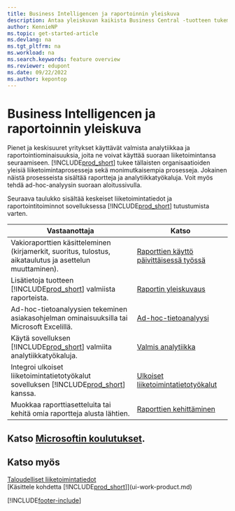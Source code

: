 ```yaml
---
title: Business Intelligencen ja raportoinnin yleiskuva
description: Antaa yleiskuvan kaikista Business Central -tuotteen tukemista Business Intelligence- ja raportointiominaisuuksista.
author: KennieNP
ms.topic: get-started-article
ms.devlang: na
ms.tgt_pltfrm: na
ms.workload: na
ms.search.keywords: feature overview
ms.reviewer: edupont
ms.date: 09/22/2022
ms.author: kepontop
---
```

# <a name="business-intelligence-and-reporting-overview"></a><a name="business-intelligence-and-reporting-overview"></a>Business Intelligencen ja raportoinnin yleiskuva

Pienet ja keskisuuret yritykset käyttävät valmista analytiikkaa ja raportointiominaisuuksia, joita ne voivat käyttää suoraan liiketoimintansa seuraamiseen. [!INCLUDE[prod_short](includes/prod_short.md)] tukee tällaisten organisaatioiden yleisiä liiketoimintaprosesseja sekä monimutkaisempia prosesseja. Jokainen näistä prosesseista sisältää raportteja ja analytiikkatyökaluja. Voit myös tehdä ad-hoc-analyysin suoraan aloitussivulla.  

Seuraava taulukko sisältää keskeiset liiketoimintatiedot ja raportointitoiminnot sovelluksessa [!INCLUDE[prod_short](includes/prod_short.md)] tutustumista varten.

| Vastaanottaja | Katso |
| --- | --- |
| Vakioraporttien käsitteleminen (kirjamerkit, suoritus, tulostus, aikataulutus ja asettelun muuttaminen). | [Raporttien käyttö päivittäisessä työssä](reports-use-reports.md) |
| Lisätietoja tuotteen [!INCLUDE[prod_short](includes/prod_short.md)] valmiista raporteista. |[Raportin yleiskuvaus](reports-available-reports.md)|
| Ad-hoc-tietoanalyysien tekeminen asiakasohjelman ominaisuuksilla tai Microsoft Excelillä. | [Ad-hoc-tietoanalyysi](reports-adhoc-analysis.md) |
| Käytä sovelluksen [!INCLUDE[prod_short](includes/prod_short.md)] valmiita analytiikkatyökaluja.| [Valmis analytiikka](reports-built-in-analytics.md) |
| Integroi ulkoiset liiketoimintatietotyökalut sovelluksen [!INCLUDE[prod_short](includes/prod_short.md)] kanssa.| [Ulkoiset liiketoimintatietotyökalut](reports-external-analysis.md) |
|Muokkaa raporttiasetteluita tai kehitä omia raportteja alusta lähtien. |[Raporttien kehittäminen](reports-develop-reports.md)|

## <a name="see-related-microsoft-training"></a><a name="see-related-microsoft-training"></a>Katso [Microsoftin koulutukset](/training/paths/setup-reporting-dynamics-365-business-central/).

## <a name="see-also"></a><a name="see-also"></a>Katso myös

[Taloudelliset liiketoimintatiedot](bi.md)  
[Käsittele kohdetta [!INCLUDE[prod_short](includes/prod_short.md)]](ui-work-product.md)  

[!INCLUDE[footer-include](includes/footer-banner.md)]
